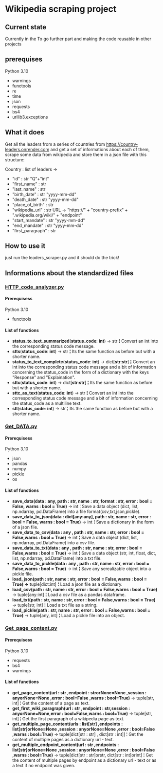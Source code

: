 # Wikipedia scraping project

## Current state

Currently in the To go further part and making the code reusable in other projects

## prerequises

Python 3.10

* warnings
* functools
* re
* time
* json
* requests
* bs4
* urllib3.exceptions

## What it does

Get all the leaders from a series of countries from https://country-leaders.onrender.com and get a set of informations about each of them, scrape some data from wikipedia and store them in a json file with this structure:

Country : list of leaders ->

* "id" : str "Q"+"int"
* "first_name" : str
* "last_name" : str
* "birth_date" : str "yyyy-mm-dd"
* "death_date" : str "yyyy-mm-dd"
* "place_of_birth" : str
* "wikipedia_url" : str URL -> "https://"   + "country-prefix" + ".wikipedia.org/wiki/" + "endpoint"
* "start_mandate" : str "yyyy-mm-dd"
* "end_mandate" : str "yyyy-mm-dd"
* "first_paragraph" : str

## How to use it

just run the leaders_scraper.py and it should do the trick!

## Informations about the standardized files

### [HTTP_code_analyzer.py](https://github.com/Flotchet/Wikipedia_Scraper/blob/master/Standardized_for_other_projetcs/HTTP_code_analyzer.py "HTTP_code_analyzer.py")

#### Prerequisess

Python 3.10

* functools

#### List of functions

* **status_to_text_summarized**(**status_code**: **int**)  -> str **¦**
  Convert an int into the corresponding status code message.
* **stts**(**status_code**: **int**)  -> str **¦**
  Its the same function as before but with a shorter name.
* **status_to_text_complete**(**status_code**: **int**)  *->* dict[**str**:**str**] **¦**
  Convert an int into the corresponding status code message and
  a bit of information concerning the status_code in the form of a
  dictionary with the keys "Response" and "Explaination".
* **sttc**(**status_code**: **int**)  -> dict[**str**:**str**] **¦**
  Its the same function as before but with a shorter name.
* **sttc_as_text**(**status_code**: **int**) -> str **¦**
  Convert an int into the corresponding status code message and
  a bit of information concerning the status_code as a multiline text.
* **stt**(**status_code**: **int**)  -> str **¦**
  Its the same function as before but with a shorter name.

### [Get_DATA.py](https://github.com/Flotchet/Wikipedia_Scraper/blob/master/Standardized_for_other_projetcs/Get_DATA.py "Get_DATA.py")

#### Prerequisess

Python  3.10

* json
* pandas
* numpy
* pickle
* os

#### List of functions

* **save_data(data : any, path : str, name : str, format : str, error : bool = False, warns : bool = True)** -> int  ¦
  Save a data object (dict, list, np.ndarray, pd.DataFrame) into a file format(csv,txt,json,pickle).
* **save_data_to_json(data : dict[any:any], path : str, name : str, error : bool = False, warns : bool = True)** -> int **¦**
  Save a dictionary in the form of a json file.
* **save_data_to_csv(data : any , path : str, name : str, error : bool = False,warns : bool = True)** -> int **¦**
  Save a data object (dict, list, np.ndarray, pd.DataFrame) into a csv file.
* **save_data_to_txt(data : any , path : str, name : str, error : bool = False,warns : bool = True)** -> int **¦**
  Save a data object (str, int, float, dict, list, np.ndarray, pd.DataFrame) into a txt file.
* **save_data_to_pickle(data : any , path : str, name : str, error : bool = False,warns : bool = True)** -> int **¦**
  Save any serealizable object into a pickle file.
* **load_json(path : str, name : str, error : bool = False,warns : bool = True) ->** tuple[dict:int] **¦**
  Load a json file as a dictionary.
* **load_csv(path : str, name : str, error : bool = False,warns : bool = True)** -> tuple[any:int] **¦**
  Load a csv file as a pandas dataframe.
* **load_txt(path : str, name : str, error : bool = False,warns : bool = True)** -> tuple[str, int] **¦**
  Load a txt file as a string.
* **load_pickle(path : str, name : str, error : bool = False,warns : bool = True)** -> tuple[any, int] **¦**
  Load a pickle file into an object.

### [Get_page_content.py](https://github.com/Flotchet/Wikipedia_Scraper/blob/master/Standardized_for_other_projetcs/Get_page_content.py "Get_page_content.py")

#### Prerequisess

Python 3.10

* requests
* bs4
* warnings

#### List of functions

* **get_page_content(url : str ,endpoint : strorNone=None ,session : anyorNone=None ,error : bool=False ,warns : bool=True)**  -> tuple[str, int] ¦ Get the content of a page as text.
* **get_first_wiki_paragraph(url : str ,endpoint : str,session : anyorNone=None,error : bool=False,warns : bool=True)**  -> tuple[str, int] ¦ Get the first paragraph of a wikipedia page as text.
* **get_multiple_page_content(urls : list[str] ,endpoints : list[str]orNone=None ,session : anyorNone=None ,error : bool=False ,warns : bool=True)**  -> tuple[dict[str : str] , dict[str : int]] ¦ Get the content of multiple pages as a dictionary url - text.
* **get_multiple_endpoint_content(url : str ,endpoints : list[str]orNone=None ,session : anyorNone=None ,error : bool=False ,warns : bool=True)**  -> tuple[dict[str : str]orstr, dict[str : int]orint] ¦ Get the content of multiple pages by endpoint as a dictionary url - text or as a text if no endpoint was given.
